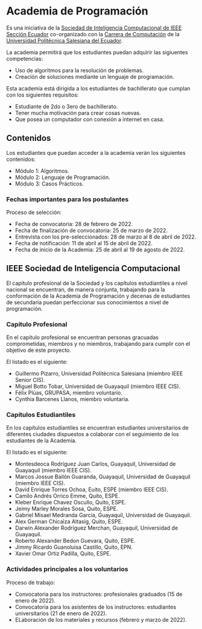 # Academia de Programación

Es una iniciativa de la [Sociedad de Inteligencia Computacional de IEEE Sección Ecuador](https://www.facebook.com/IEEECISEcuador) co-organizado con la [Carrera de Computación](https://www.facebook.com/ComputacionUPSGYE) de la [Universidad Politécnica Salesiana del Ecuador](https://www.ups.edu.ec/).

La academia permitirá que los estudiantes puedan adquirir las sigiuentes competencias:

- Uso de algoritmos para la resolución de problemas.
- Creación de soluciones mediante un lenguaje de programación.

Esta academia está dirigida a los estudiantes de bachillerato que cumplan con los siguientes requisitos:

- Estudiante de 2do o 3ero de bachillerato.
- Tener mucha motivación para crear cosas nuevas.
- Que posea un computador con conexión a internet en casa.

## Contenidos

Los estudiantes que puedan acceder a la academia verán los siguientes contenidos:

- Módulo 1: Algoritmos.
- Módulo 2: Lenguaje de Programación.
- Módulo 3: Casos Prácticos. 

### Fechas importantes para los postulantes

Proceso de selección: 

- Fecha de convocatoria: 28 de febrero de 2022.
- Fecha de finalización de convocatoria: 25 de marzo de 2022.
- Entrevista con los pre-seleccionados: 28 de marzo al 8 de abril de 2022.
- Fecha de notificación: 11 de abril al 15 de abril de 2022.
- Fecha de inicio de la Academia: 25 de abril al 19 de agosto de 2022.

## IEEE Sociedad de Inteligencia Computacional

El capitulo profesional de la Sociedad y los capítulos estudiantiles a nivel nacional se encuentran, de manera conjunta, trabajando para la conformación de la Academia de Programación y decenas de estudiantes de secundaria puedan perfeccionar sus conocimientos a nivel de programación.

### Capítulo Profesional

En el capítulo profesional se encuentran personas gracuadas comprometidas, miembros y no miembros, trabajando para cumplir con el objetivo de este proyecto.

El listado es el siguiente:

- Guillermo Pizarro, Universidad Politécnica Salesiana (miembro IEEE Senior CIS).
- Miguel Botto Tobar, Universidad de Guayaquil (miembro IEEE CIS).
- Félix Plúas, GRUPASA, miembro voluntario.
- Cynthia Barcenes Llanos, miembro voluntaria. 

### Capítulos Estudiantiles

En los capítulos estudiantiles se encuentran estudiantes universitarios de diferentes ciudades dispuestos a colaborar con el seguimiento de los estudiantes de la Academia.

El listado es el siguiente:

- Montesdeoca Rodríguez Juan Carlos, Guayaquil, Universidad de Guayaquil (miembro IEEE CIS).
- Marcos Jossue Bailón Guaranda, Guayaquil, Universidad de Guayaquil (miembro IEEE CIS).
- David Enrique Torres Ochoa, Euito, ESPE (miembro IEEE CIS).
- Camilo Andrés Orrico Emme, Quito, ESPE.
- Kleber Enrique Chavez Oscullo, Quito, ESPE.
- Jeimy Marley Morales Sosa, Quito, ESPE.
- Gabriel Misael Medranda Garcia, Guayaquil, Universidad de Guayaquil.
- Alex German Chicaiza Altasig, Quito, ESPE.
- Darwin Alexander Rodríguez Merchan, Guayaquil, Universidad de Guayaquil.
- Roberto Alexander Bedon Guevara, Quito, ESPE.
- Jimmy Ricardo Guanoluisa Castillo, Quito, EPN.
- Xavier Omar Ortiz Padilla, Quito, ESPE. 

### Actividades principales a los voluntarios

Proceso de trabajo:

- Convocatoria para los instructores: profesionales graduados (15 de enero de 2022).
- Convocatoria para los asistentes de los instructores: estudiantes universitarios (21 de enero de 2022).
- ELaboración de los materiales y recursos (febrero y marzo de 2022).
